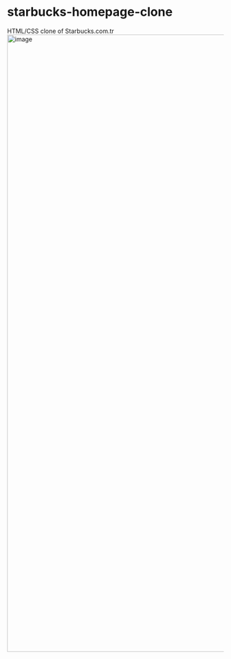 # starbucks-homepage-clone
HTML/CSS clone of Starbucks.com.tr
<img width="1437" alt="image" src="https://user-images.githubusercontent.com/99492479/169887593-f48d7c40-8c28-415b-8a1e-fd8700e24eb6.png">

